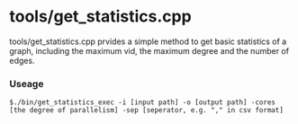 # tools/get_statistics.cpp
tools/get_statistics.cpp prvides a simple method to get basic statistics of a graph, including the maximum vid, the maximum degree and the number of edges.

### Useage

```shell
$./bin/get_statistics_exec -i [input path] -o [output path] -cores [the degree of parallelism] -sep [seperator, e.g. "," in csv format]
```
